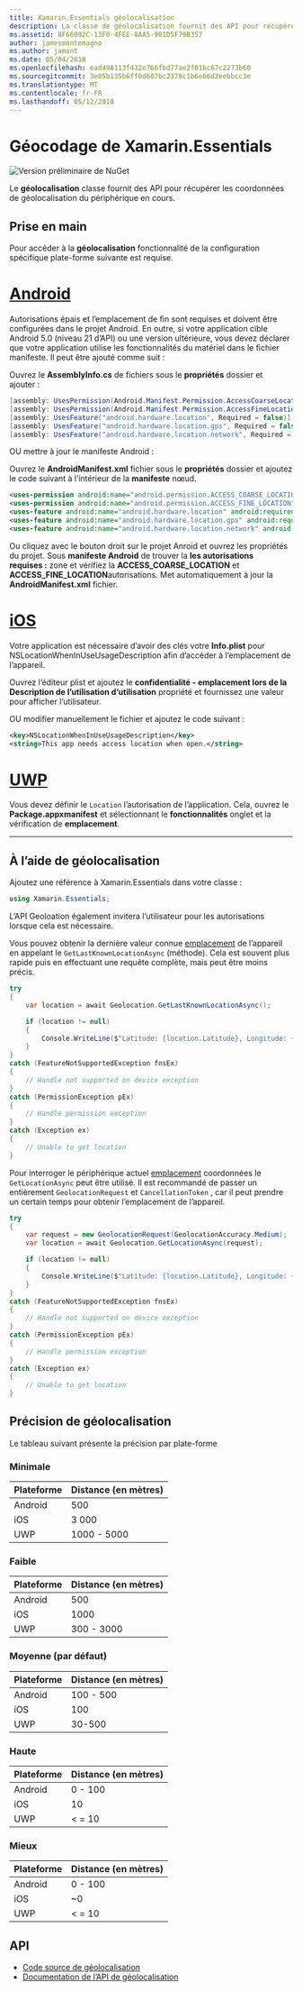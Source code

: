```yaml
---
title: Xamarin.Essentials géolocalisation
description: La classe de géolocalisation fournit des API pour récupérer les coordonnées de géolocalisation du périphérique en cours.
ms.assetid: 8F66092C-13F0-4FEE-8AA5-901D5F79B357
author: jamesmontemagno
ms.author: jamont
ms.date: 05/04/2018
ms.openlocfilehash: ead498113f432e766fbd77ae2f01bc67c2273b60
ms.sourcegitcommit: 3e05b135b6ff0d607bc2378c1b6e66d2eebbcc3e
ms.translationtype: MT
ms.contentlocale: fr-FR
ms.lasthandoff: 05/12/2018
---
```

# <a name="xamarinessentials-geocoding"></a>Géocodage de Xamarin.Essentials

![Version préliminaire de NuGet](~/media/shared/pre-release.png)

Le **géolocalisation** classe fournit des API pour récupérer les coordonnées de géolocalisation du périphérique en cours.

## <a name="getting-started"></a>Prise en main

Pour accéder à la **géolocalisation** fonctionnalité de la configuration spécifique plate-forme suivante est requise.

# <a name="androidtabandroid"></a>[Android](#tab/android)

Autorisations épais et l’emplacement de fin sont requises et doivent être configurées dans le projet Android. En outre, si votre application cible Android 5.0 (niveau 21 d’API) ou une version ultérieure, vous devez déclarer que votre application utilise les fonctionnalités du matériel dans le fichier manifeste. Il peut être ajouté comme suit :

Ouvrez le **AssemblyInfo.cs** de fichiers sous le **propriétés** dossier et ajouter :

```csharp
[assembly: UsesPermission(Android.Manifest.Permission.AccessCoarseLocation)]
[assembly: UsesPermission(Android.Manifest.Permission.AccessFineLocation)]
[assembly: UsesFeature("android.hardware.location", Required = false)]
[assembly: UsesFeature("android.hardware.location.gps", Required = false)]
[assembly: UsesFeature("android.hardware.location.network", Required = false)]
```

OU mettre à jour le manifeste Android :

Ouvrez le **AndroidManifest.xml** fichier sous le **propriétés** dossier et ajoutez le code suivant à l’intérieur de la **manifeste** nœud.

```xml
<uses-permission android:name="android.permission.ACCESS_COARSE_LOCATION" />
<uses-permission android:name="android.permission.ACCESS_FINE_LOCATION" />
<uses-feature android:name="android.hardware.location" android:required="false" />
<uses-feature android:name="android.hardware.location.gps" android:required="false" />
<uses-feature android:name="android.hardware.location.network" android:required="false" />
```

Ou cliquez avec le bouton droit sur le projet Anroid et ouvrez les propriétés du projet. Sous **manifeste Android** de trouver la **les autorisations requises :** zone et vérifiez la **ACCESS_COARSE_LOCATION** et **ACCESS_FINE_LOCATION**autorisations. Met automatiquement à jour la **AndroidManifest.xml** fichier.

# <a name="iostabios"></a>[iOS](#tab/ios)

Votre application est nécessaire d’avoir des clés votre **Info.plist** pour NSLocationWhenInUseUsageDescription afin d’accéder à l’emplacement de l’appareil.

Ouvrez l’éditeur plist et ajoutez le **confidentialité - emplacement lors de la Description de l’utilisation d’utilisation** propriété et fournissez une valeur pour afficher l’utilisateur.

OU modifier manuellement le fichier et ajoutez le code suivant :

```xml
<key>NSLocationWhenInUseUsageDescription</key>
<string>This app needs access location when open.</string>
```

# <a name="uwptabuwp"></a>[UWP](#tab/uwp)

Vous devez définir le `Location` l’autorisation de l’application. Cela, ouvrez le **Package.appxmanifest** et sélectionnant le **fonctionnalités** onglet et la vérification de **emplacement**.

-----

## <a name="using-geolocation"></a>À l’aide de géolocalisation

Ajoutez une référence à Xamarin.Essentials dans votre classe :

```csharp
using Xamarin.Essentials;
```

L’API Geoloation également invitera l’utilisateur pour les autorisations lorsque cela est nécessaire.

Vous pouvez obtenir la dernière valeur connue [emplacement](xref:Xamarin.Essentials.Location) de l’appareil en appelant le `GetLastKnownLocationAsync` (méthode). Cela est souvent plus rapide puis en effectuant une requête complète, mais peut être moins précis.

```csharp
try
{
    var location = await Geolocation.GetLastKnownLocationAsync();

    if (location != null)
    {
        Console.WriteLine($"Latitude: {location.Latitude}, Longitude: {location.Longitude}");
    }
}
catch (FeatureNotSupportedException fnsEx)
{
    // Handle not supported on device exception
}
catch (PermissionException pEx)
{
    // Handle permission exception
}
catch (Exception ex)
{
    // Unable to get location
}
```

Pour interroger le périphérique actuel [emplacement](xref:Xamarin.Essentials.Location) coordonnées le `GetLocationAsync` peut être utilisé. Il est recommandé de passer un entièrement `GeolocationRequest` et `CancellationToken` , car il peut prendre un certain temps pour obtenir l’emplacement de l’appareil.

```csharp
try
{
    var request = new GeolocationRequest(GeolocationAccuracy.Medium);
    var location = await Geolocation.GetLocationAsync(request);

    if (location != null)
    {
        Console.WriteLine($"Latitude: {location.Latitude}, Longitude: {location.Longitude}");
    }
}
catch (FeatureNotSupportedException fnsEx)
{
    // Handle not supported on device exception
}
catch (PermissionException pEx)
{
    // Handle permission exception
}
catch (Exception ex)
{
    // Unable to get location
}
```

## <a name="geolocation-accuracy"></a>Précision de géolocalisation

Le tableau suivant présente la précision par plate-forme

### <a name="lowest"></a>Minimale

| Plateforme | Distance (en mètres) |
| --- | --- |
| Android | 500 |
| iOS | 3 000 |
| UWP | 1000 - 5000 |

### <a name="low"></a>Faible

| Plateforme | Distance (en mètres) |
| --- | --- |
| Android | 500 |
| iOS | 1000 |
| UWP | 300 - 3000 |

### <a name="medium-default"></a>Moyenne (par défaut)

| Plateforme | Distance (en mètres) |
| --- | --- |
| Android | 100 - 500 |
| iOS | 100 |
| UWP | 30-500 |

### <a name="high"></a>Haute

| Plateforme | Distance (en mètres) |
| --- | --- |
| Android | 0 - 100 |
| iOS | 10 |
| UWP | < = 10 |

### <a name="best"></a>Mieux

| Plateforme | Distance (en mètres) |
| --- | --- |
| Android | 0 - 100 |
| iOS | ~0 |
| UWP | < = 10 |

## <a name="api"></a>API

- [Code source de géolocalisation](https://github.com/xamarin/Essentials/tree/master/Xamarin.Essentials/Geolocation)
- [Documentation de l’API de géolocalisation](xref:Xamarin.Essentials.Geolocation)
